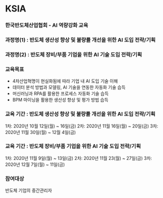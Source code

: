 # KSIA
###  한국반도체산업협회 - AI 역량강화 교육

### 과정명(1) : 반도체 생산성 향상 및 불량률 개선을 위한 AI 도입 전략/기획
### 과정명(2) : 반도체 장비/부품 기업을 위한 AI 기술 도입 전략/기획

### 교육목표

- 4차산업혁명이 현실화됨에 따라 기업 내 AI 도입 기술 이해
- 데이터 분석 방법과 모델링, AI 기술을 연동한 자동화 기술 습득
- 머신러닝과 RPA를 활용한 프로세스 자동화 기술 습득
- BPM 마이닝을 활용한 생산성 향상 및 평가 방법 습득

### 교육 기간 : 반도체 생산성 향상 및 불량률 개선을 위한 AI 도입 전략/기획
1차: 2020년 10월 12일(월) ~ 16일(금)
2차: 2020년 11월 16일(월) ~ 20일(금)
3차: 2020년 11월 30일(월) ~ 12월 4일(금)

### 교육 기간 : 반도체 장비/부품 기업을 위한 AI 기술 도입 전략/기획
1차: 2020년 11월 9일(월) ~ 13일(금)
2차: 2020년 11월 23(월) ~ 27일(금)
3차: 2020년 12월 7일(월) ~ 11일(금)

### 참여대상

반도체 기업의 중간관리자

